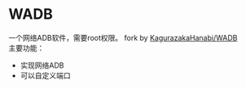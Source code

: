 # WADB
一个网络ADB软件，需要root权限。 fork by [KagurazakaHanabi/WADB](https://github.com/KagurazakaHanabi/WADB)  
主要功能：
- 实现网络ADB
- 可以自定义端口

